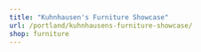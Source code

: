 ```yaml
---
title: "Kuhnhausen's Furniture Showcase"
url: /portland/kuhnhausens-furniture-showcase/
shop: furniture
---
```

